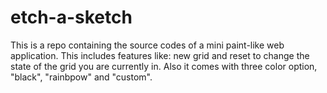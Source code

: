 # etch-a-sketch

This is a repo containing the source codes of a mini paint-like web application. This includes features like: new grid and reset to change the state of the grid you are currently in. Also it comes with three color option, "black", "rainbpow" and "custom".
